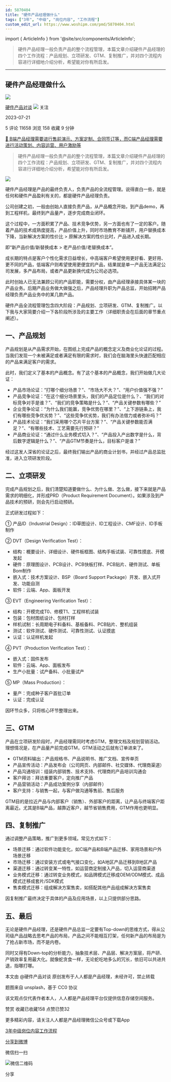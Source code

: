 ```yaml
---
id: 5870404
title: "硬件产品经理做什么"
tags: ["3年", "中级", "岗位内容", "工作流程"]
custom_edit_url: https://www.woshipm.com/pmd/5870404.html
---
```

import { ArticleInfo } from '@site/src/components/ArticleInfo';

<ArticleInfo
    author="硬件产品对谈"
    authorLink="https://www.woshipm.com/u/1495237"
    published="2023-07-21"
    views={11658}
    comments={5}
    collects={158}
/>

> 硬件产品经理一般负责产品的整个流程管理，本篇文章介绍硬件产品经理的四个工作流程：产品规划、立项研发、GTM、复制推广，并对四个流程内容进行详细地介绍分析，希望能对你有所启发。

---

## 硬件产品经理做什么

[![](https://static.woshipm.com/passport_avatar_wx_20230204224924_8726.jpg?imageView2/1/w/72/h/72/q/100)](https://www.woshipm.com/u/1495237)

[硬件产品对谈](https://www.woshipm.com/u/1495237) ![](https://static.woshipm.com/tag/1101_1@2x.png) 关注

2023-07-21

5 评论 11658 浏览 158 收藏 9 分钟

[🔗 B端产品经理需要进行售前演示、方案定制、合同签订等，而C端产品经理需要进行活动策划、内容运营、用户激励等](https://ke.qidianla.com/courses/bcpm)

> 硬件产品经理一般负责产品的整个流程管理，本篇文章介绍硬件产品经理的四个工作流程：产品规划、立项研发、GTM、复制推广，并对四个流程内容进行详细地介绍分析，希望能对你有所启发。

![](https://image.woshipm.com/2023/04/13/6fefd6cc-d9de-11ed-9d2f-00163e0b5ff3.jpg)

硬件产品经理是产品的最终负责人，负责产品的全流程管理。说得直白一些，就是任何和硬件产品盈利有关的，都是硬件产品经理负责。

公司创建之初，一般由创始人直接负责产品，从产品概念开始，到产品demo，再到工程样机，最终到产品量产，逐步完成商业闭环。

这个过程中，一方面积累了产品、技术竞争优势，另一方面也有了一定的客户。随着产品的技术成熟度提高，产品价值上升，同时市场教育不断铺开，用户替换成本下降，当新解决方案的性价比 > 原解决方案的性价比时，产品进入成长期。

即“新产品价值/新替换成本 > 老产品价值/老替换成本”。

成长期的特点是客户个性化需求日益增长，中高端客户希望使用更好看、更好用、更不同的产品，低端客户则希望使用更便宜的产品，结果就是单一产品无法满足公司发展，多产品布局，或者产品更新换代成为公司必选项。

此时创始人已无法兼顾公司的产品职能，需要分权，由产品经理承接具体某一块的产品业务。后期产品业务做大做强之后，产品经理升职为产品总监，开始招聘产品经理负责产品业务中的某几款产品。

硬件产品全流程管理包含四大阶段：产品规划、立项研发、GTM、复制推广。以下我与大家简要介绍一下各阶段所涉及的主要工作（详细职责会在后面的章节重点阐述）。

## 一、产品规划

产品规划是从产品需求开始，在图纸上完成产品的概念定义及商业化论证的过程。当我们发现一个未被满足或者满足有限的需求时，我们会在脑海里头快速匹配相应的产品来满足客户的需求。

此时，我们定义了基本的产品概念。有了这个基本的产品概念，我们开始做几大论证：

*   产品市场论证：“打哪个细分场景？”、“市场大不大？”、“用户价值强不强？”
*   产品竞争论证：“在这个细分场景里头，我们的产品定位是什么？、“我们的对标竞争对手是谁？”、“我们的竞争策略是什么？”、“产品关键参数有哪些？”
*   企业竞争论证：“为什么我们能赢，竞争优势在哪里？”、“上下游链条上，我们有哪些竞争优劣势？”、“这些竞争优劣势，我们有办法借力或者弥补吗？”
*   产品技术论证：“我们采用哪个芯片平台方案？”、“产品关键参数能否满足？”、“有哪些技术、工艺需要先行预研？”
*   产品商业论证：“通过什么业务模式切入？”、“产品投入产出数字是什么，背后数字逻辑是什么？”、“产品GTM节奏是什么，目标客户是谁？”

经过这发人深省的论证之后，最终我们输出产品的商业计划书，并经过产品总监批准，进入立项研发阶段。

## 二、立项研发

完成产品规划之后，我们清楚知道要做什么、为什么做、怎么做，接下来就是产品需求的明细化，并形成PRD（Product Requirement Document）。如果涉及到产品技术的预研，则会先行启动预研。

正式研发过程如下：

① 产品ID（Industrial Design）：ID草图设计、ID工程设计、CMF设计、ID手板制作

② DVT（Design Verification Test）：

*   结构：概要设计、详细设计、硬件板框图、结构手板试装、可靠性摸底、开模发起
*   硬件：原理图设计、PCB设计、PCB快板打样、PCB贴片、硬件测试、单板Bom制作
*   嵌入式：技术方案设计、BSP（Board Support Package）开发、嵌入式开发、功能自测
*   软件：云端、App、面板开发

③ EVT（Engineering Verification Test）：

*   结构：开模完成T0、修模T1、工程样机试装
*   包装：包材图纸设计、包材打样
*   样机试制：长周期电子料备料、基板备料、PCB贴片、整机组装
*   测试：软件测试、硬件测试、可靠性测试、认证摸底
*   认证：认证样机发起

④ PVT（Production Verification Test）：

*   嵌入式：固件发布
*   软件：云端、App、面板发布
*   生产小批量：试产备料、小批量试产

⑤ MP（Mass Production）：

*   量产：完成种子客户首批订单
*   认证：完成认证

因环节众多，只将核心环节整理出来。

## 三、GTM

产品在立项研发阶段时，产品经理需同时考虑GTM，整理文档及规划营销活动。理想情况是，在产品量产前完成GTM，GTM活动之后就有订单进来了。

*   GTM资料输出：产品规格书、产品说明书、推广文档、宣传单页
*   产品宣传活动：产品发布会（公司网页、内部邮件、社交媒体、代理商渠道）
*   产品沟通培训：组装内部销售、技术支持、代理商的产品培训沟通会
*   客户拜访：拜访重要客户，定向推广产品
*   产品营销活动：产品成功案例分享（内部邮件）
*   客户支持：与销售一起，与客户做沟通等售前、售后服务

GTM目的是拉近产品与内部客户（销售）、外部客户的距离，让产品与终端客户距离最近。尤其是B端产品，越靠近客户，越节省销售费用，GTM作用也更明显。

## 四、复制推广

通过调整产品策略，推广到更多领域。常见方式如下：

*   场景迁移：通过软件功能变化，如C端产品和B端产品迁移、家用场景和户外场景迁移
*   市场迁移：通过安装方式或电气接口变化，如A地区产品迁移到B地区产品
*   渠道迁移：通过转变某一特性，如运营商定制接入产品，切入运营商渠道
*   业务模式迁移：通过转变业务模式，如品牌模式迁移成OEM/ODM模式、成品模式迁移成套片/SDK模式
*   售卖模式迁移：组成解决方案售卖，如搭配其他产品组成解决方案售卖

因复制推广最终决定于具体的产品及应用场景，以上只提供部分思路。

## 五、最后

无论是硬件产品经理，还是硬件产品总监一定要有Top-down的思维方式，得从公司级产品战略去思考产品的布局，产品之间不能相互打架，任何新产品的布局是为了抢占新市场，而不是内卷。

同时又得有Down-top的分析能力，抽象技术层、产品层、解决方案层，将产研、产销效率复用最大化。就像蛇贪食一样，无论蛇吃地多么的冗长，依旧可以共进共退，指哪打哪。

本文由 @硬件产品对谈 原创发布于人人都是产品经理，未经许可，禁止转载

题图来自 unsplash，基于 CC0 协议

该文观点仅代表作者本人，人人都是产品经理平台仅提供信息存储空间服务。

赞赏 收藏已收藏158 点赞已赞32

更多精彩内容，请关注人人都是产品经理微信公众号或下载App

[3年](https://www.woshipm.com/tag/3%e5%b9%b4)[中级](https://www.woshipm.com/tag/%e4%b8%ad%e7%ba%a7)[岗位内容](https://www.woshipm.com/tag/%e5%b2%97%e4%bd%8d%e5%86%85%e5%ae%b9)[工作流程](https://www.woshipm.com/tag/%e5%b7%a5%e4%bd%9c%e6%b5%81%e7%a8%8b)

[分享到微博](https://service.weibo.com/share/share.php?appkey=2775287854&title=硬件产品经理做什么&url=https://www.woshipm.com/pmd/5870404.html&pic=https://image.woshipm.com/2023/04/13/6fefd6cc-d9de-11ed-9d2f-00163e0b5ff3.jpg)

微信扫一扫

![微信二维码](https://api.pwmqr.com/qrcode/create/?url=https://www.woshipm.com/pmd/5870404.html)

分享